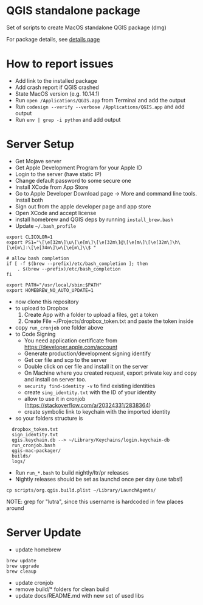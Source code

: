 # QGIS standalone package

Set of scripts to create MacOS standalone QGIS package (dmg)

For package details, see [details page](https://lutraconsulting.github.io/qgis-mac-packager/)

# How to report issues 

- Add link to the installed package
- Add crash report if QGIS crashed
- State MacOS version (e.g. 10.14.1)
- Run `open /Applications/QGIS.app` from Terminal and add the output
- Run `codesign --verify --verbose /Applications/QGIS.app` and add output
- Run `env | grep -i python` and add output

# Server Setup 

- Get Mojave server
- Get Apple Development Program for your Apple ID
- Login to the server (have static IP)
- Change default password to some secure one
- Install XCode from App Store 
- Go to Apple Developer Download page -> More and command line tools. Install both
- Sign out from the apple developer page and app store
- Open XCode and accept license
- install homebrew and QGIS deps by running `install_brew.bash`
- Update `~/.bash_profile`
```
export CLICOLOR=1
export PS1="\[\e[32m\]\u\[\e[m\]\[\e[32m\]@\[\e[m\]\[\e[32m\]\h\[\e[m\]:\[\e[34m\]\w\[\e[m\]\\$ "

# allow bash completion 
if [ -f $(brew --prefix)/etc/bash_completion ]; then
    . $(brew --prefix)/etc/bash_completion
fi

export PATH="/usr/local/sbin:$PATH"
export HOMEBREW_NO_AUTO_UPDATE=1
```
- now clone this repository
- to upload to Dropbox
    1. Create App with a folder to upload a files, get a token
    2. Create File ~/Projects/dropbox_token.txt and paste the token inside
- copy `run_cronjob` one folder above
- to Code Signing 
    - You need application certificate from https://developer.apple.com/account
    - Generate production/development signing identify
    - Get cer file and scp to the server
    - Double click on cer file and install it on the server
    - On Machine where you created request, export private key and copy and install on server too.
    - `security find-identity -v` to find existing identities 
    - create `sing_identity.txt` with the ID of your identity
    - allow to use it in cronjob (https://stackoverflow.com/a/20324331/2838364)
    - create symbolic link to keychain with the imported identity
- so your folders structure is
```
  dropbox_token.txt
  sign_identity.txt
  qgis.keychain.db --> ~/Library/Keychains/login.keychain-db
  run_cronjob.bash
  qgis-mac-packager/
  builds/
  logs/
```
- Run `run_*.bash` to build nightly/ltr/pr releases
- Nightly releases should be set as launchd once per day (use tabs!)
``` 
cp scripts/org.qgis.build.plist ~/Library/LaunchAgents/ 
``` 

NOTE: grep for "lutra", since this username is hardcoded in few places around

# Server Update

- update homebrew
```
brew update 
brew upgrade
brew cleaup
```
- update cronjob
- remove build/* folders for clean build
- update docs/README.md with new set of used libs


